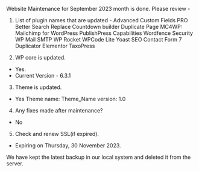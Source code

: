 Website Maintenance for September 2023 month is done. Please review -

1. List of plugin names that are updated -
Advanced Custom Fields PRO
Better Search Replace
Countdown builder
Duplicate Page
MC4WP: Mailchimp for WordPress
PublishPress Capabilities
Wordfence Security
WP Mail SMTP
WP Rocket
WPCode Lite
Yoast SEO
Contact Form 7
Duplicator
Elementor
TaxoPress


2. WP core is updated.
+ Yes.
+ Current Version - 6.3.1

3. Theme is updated.
+ Yes
Theme name: Theme_Name
version: 1.0

4. Any fixes made after maintenance?
+ No

5. Check and renew SSL(if expired).
+ Expiring on Thursday, 30 November 2023. 

We have kept the latest backup in our local system and deleted it from the server.